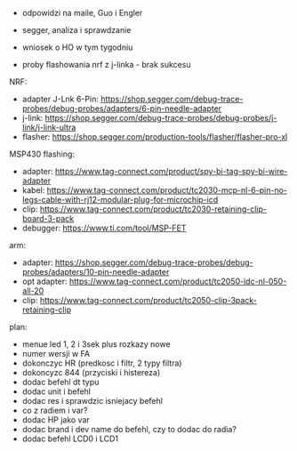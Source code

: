 - odpowidzi na maile, Guo i Engler
- segger, analiza i sprawdzanie
- wniosek o HO w tym tygodniu

- proby flashowania nrf z j-linka - brak sukcesu


NRF:
- adapter J-Lnk 6-Pin: https://shop.segger.com/debug-trace-probes/debug-probes/adapters/6-pin-needle-adapter
- j-link: https://shop.segger.com/debug-trace-probes/debug-probes/j-link/j-link-ultra
- flasher: https://shop.segger.com/production-tools/flasher/flasher-pro-xl




MSP430 flashing:
- adapter: https://www.tag-connect.com/product/spy-bi-tag-spy-bi-wire-adapter
- kabel: https://www.tag-connect.com/product/tc2030-mcp-nl-6-pin-no-legs-cable-with-rj12-modular-plug-for-microchip-icd
- clip: https://www.tag-connect.com/product/tc2030-retaining-clip-board-3-pack
- debugger: https://www.ti.com/tool/MSP-FET


arm:
- adapter: https://shop.segger.com/debug-trace-probes/debug-probes/adapters/10-pin-needle-adapter
- opt adapter: https://www.tag-connect.com/product/tc2050-idc-nl-050-all-20
- clip: https://www.tag-connect.com/product/tc2050-clip-3pack-retaining-clip



plan:
- menue led 1, 2 i 3sek plus rozkazy nowe
- numer wersji w FA
- dokonczyc HR (predkosc i filtr, 2 typy filtra)
- dokoncyzc 844 (przyciski i histereza)
- dodac befehl dt typu
- dodac unit i befehl
- dodac res i sprawdzic isniejacy befehl
- co z radiem i var?
- dodac HP jako var
- dodac brand i dev name do befehl, czy to dodac do radia?
- dodac befehl LCD0 i LCD1